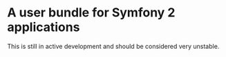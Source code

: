 A user bundle for Symfony 2 applications
========================================

This is still in active development and should be considered very unstable.